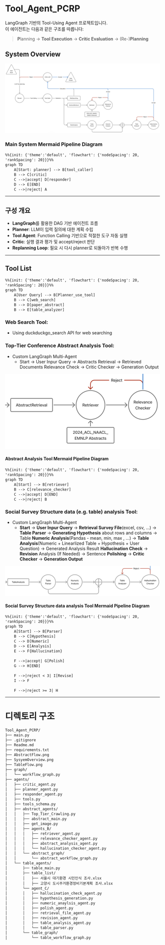 # Tool_Agent_PCRP

LangGraph 기반의 Tool-Using Agent 프로젝트입니다.  
이 에이전트는 다음과 같은 구조를 따릅니다:

> **P**lanning → **Tool Execution** → **Critic Evaluation** → (Re-)**Planning**
## System Overview

![System Overview](SystemOverview.png)

### Main System Mermaid Pipeline Diagram
```mermaid
%%{init: {'theme':'default', 'flowchart': {'nodeSpacing': 20, 'rankSpacing': 20}}}%%
graph TD
    A[Start: planner] --> B[tool_caller]
    B --> C[critic]
    C -->|accept| D[responder]
    D --> E[END]
    C -->|reject| A
```

---

## 구성 개요

- **LangGraph**를 활용한 DAG 기반 에이전트 흐름
- **Planner**: LLM이 입력 질의에 대한 계획 수립
- **Tool Agent**: Function Calling 기반으로 적절한 도구 자동 실행
- **Critic**: 실행 결과 평가 및 accept/reject 판단
- **Replanning Loop**: 필요 시 다시 planner로 되돌아가 반복 수행

---

## Tool List

```mermaid
%%{init: {'theme':'default', 'flowchart': {'nodeSpacing': 20, 'rankSpacing': 20}}}%%
graph TD
    A[User Query] --> B[Planner_use_tool]
    B --> C[web_search]
    B --> D[paper_abstract]
    B --> E[table_analyzer]
```

### Web Search Tool:
- Using duckduckgo_search API for web searching
    

### Top-Tier Conference Abstract Analysis Tool: 
- Custom LangGraph Multi-Agent
    - Start → User Inpur Query → Abstracts Retrieval → Retrieved Documents Relevance Check → Critic Checker → Generation Output

![Abstract Analysis Tool Overview](AbstractFlow.png)

#### Abstract Analysis Tool Mermaid Pipeline Diagram
```mermaid
%%{init: {'theme':'default', 'flowchart': {'nodeSpacing': 20, 'rankSpacing': 20}}}%%
graph TD
    A[Start] --> B[retriever]
    B --> C[relevance_checker]
    C -->|accept| D[END]
    C -->|reject| B
```

### Social Survey Structure data (e.g. table) analysis Tool: 
- Custom LangGraph Multi-Agent
    - **Start** → **User Inpur Query** → **Retrieval Survey File**(excel, csv, ...) → **Table Parser** → **Generating Hypothesis** about rows and columns → Table **Numeric Analysis**(Pandas - mean, min, max , ...) → **Table Analysis**(Numeric + Linearlized Table + Hypothesis + User Question) → Generated Analysis Result **Hallucination Check** → **Revision** Analysis (If Needed) → Sentence **Polishing** → **Critic Checker** → **Generation Output**

![Social Survey Analysis Tool Overview](TableFlow.png)

#### Social Survey Structure data analysis Tool Mermaid Pipeline Diagram

```mermaid
%%{init: {'theme':'default', 'flowchart': {'nodeSpacing': 20, 'rankSpacing': 20}}}%%
graph TD
    A[Start] --> B[Parser]
    B --> C[Hypothesis]
    C --> D[Numeric]
    D --> E[Analysis]
    E --> F{Hallucination}

    F -->|accept| G[Polish]
    G --> H[END]

    F -->|reject < 3| I[Revise]
    I --> F

    F -->|reject >= 3| H
```
---


# 디렉토리 구조
```plaintext
Tool_Agent_PCRP/   
├── main.py  
├── .gitignore  
├── Readme.md  
├── requirements.txt  
├── AbstractFlow.png  
├── SysyemOverview.png  
├── TableFlow.png  
├── graph/  
│   └── workflow_graph.py  
├── agents/  
│   ├── critic_agent.py  
│   ├── planner_agent.py  
│   ├── responder_agent.py  
│   ├── tools.py  
│   ├── tools_schema.py  
│   ├── abstract_agents/  
│   │   ├── Top_Tier_Crawling.py  
│   │   ├── abstract_main.py  
│   │   ├── get_image.py  
│   │   ├── agents_B/  
│   │   │   ├── retriever_agent.py  
│   │   │   ├── relevance_checker_agent.py  
│   │   │   ├── abstract_analysis_agent.py  
│   │   │   └── hallucination_checker_agent.py  
│   │   └── abstract_graph/  
│   │       └── abstract_workflow_graph.py  
│   └── table_agents/  
│       ├── table_main.py  
│       ├── table_list/  
│       │   ├── 서울시 대기환경 시민인식 조사.xlsx  
│       │   ├── 고양시 도시주거환경정비기본계획 조사.xlsx  
│       └── agent_C/  
│       │   ├── hallucination_check_agent.py  
│       │   ├── hypothesis_generation.py  
│       │   ├── numeric_anaylsis_agent.py  
│       │   ├── polish_agent.py  
│       │   ├── retrieval_file_agent.py  
│       │   ├── revision_agent.py  
│       │   ├── table_analysis_agent.py  
│       │   └── table_parser.py  
│       └── table_graph/  
│           └── table_workflow_graph.py  
```
